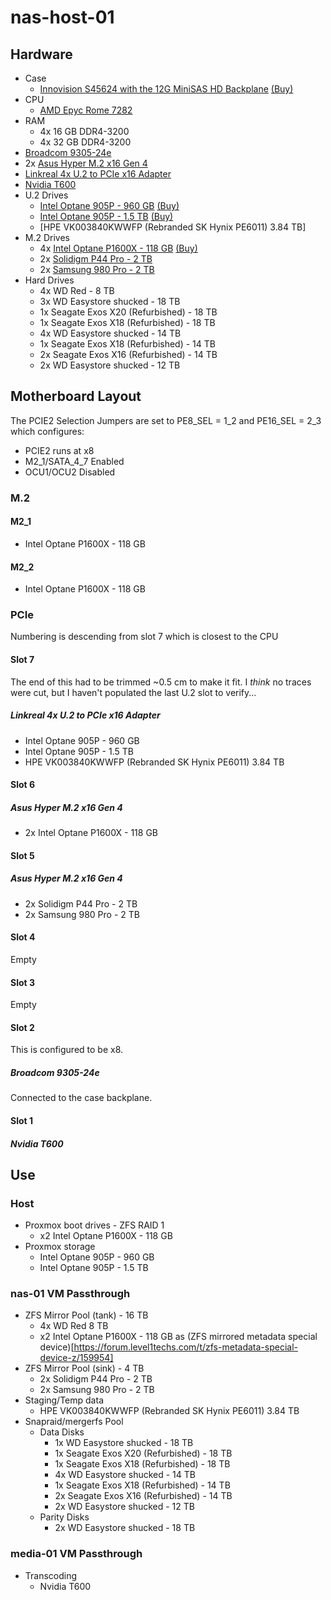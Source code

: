 # nas-host-01

## Hardware

- Case
    - [Innovision S45624 with the 12G MiniSAS HD Backplane](https://iovstech.com/4u-server-case/s45624.html) [(Buy)](https://www.aliexpress.us/item/3256804052792939.html?spm=a2g0o.order_list.order_list_main.11.39d11802Y8aRJw&gatewayAdapt=glo2usa)
- CPU
    - [AMD Epyc Rome 7282](https://en.wikipedia.org/wiki/Epyc#Second_generation_Epyc_(Rome))
- RAM
    - 4x 16 GB DDR4-3200
    - 4x 32 GB DDR4-3200
- [Broadcom 9305-24e](https://docs.broadcom.com/doc/BC00-0392EN)
- 2x [Asus Hyper M.2 x16 Gen 4](https://www.asus.com/us/motherboards-components/motherboards/accessories/hyper-m-2-x16-gen-4-card/)
- [Linkreal 4x U.2 to PCIe x16 Adapter](https://www.aliexpress.us/item/3256803285836696.html?spm=a2g0o.order_list.order_list_main.41.39d11802Y8aRJw&gatewayAdapt=glo2usa)
- [Nvidia T600](https://www.nvidia.com/en-gb/design-visualization/desktop-graphics/#nv-accordion-014abf56a5-item-7ed9a9ec90)
- U.2 Drives
    - [Intel Optane 905P - 960 GB](https://www.intel.com/content/www/us/en/products/sku/147529/intel-optane-ssd-905p-series-960gb-2-5in-pcie-x4-3d-xpoint/specifications.html) [(Buy)](https://www.newegg.com/intel-optane-905p-1-5tb/p/N82E16820167505)
    - [Intel Optane 905P - 1.5 TB](https://www.intel.com/content/www/us/en/products/sku/147526/intel-optane-ssd-905p-series-1-5tb-2-5in-pcie-x4-3d-xpoint/specifications.html) [(Buy)](https://www.newegg.com/intel-optane-ssd-905p-series-960gb/p/N82E16820167463)
    - [HPE VK003840KWWFP (Rebranded SK Hynix PE6011) 3.84 TB]
- M.2 Drives
    - 4x [Intel Optane P1600X - 118 GB](https://ark.intel.com/content/www/us/en/ark/products/211867/intel-optane-ssd-p1600x-series-118gb-m-2-80mm-pcie-3-0-x4-3d-xpoint.html) [(Buy)](https://www.newegg.com/intel-optane-ssd-p1600x-118gb/p/1Z4-009F-00621?Item=1Z4-009F-00621)
    - 2x [Solidigm P44 Pro - 2 TB](https://www.solidigm.com/products/client/pro-series/p44.html#form=M.2%202280&cap=2%20TB)
    - 2x [Samsung 980 Pro - 2 TB](https://semiconductor.samsung.com/consumer-storage/internal-ssd/980pro/)
- Hard Drives
    - 4x WD Red - 8 TB
    - 3x WD Easystore shucked - 18 TB
    - 1x Seagate Exos X20 (Refurbished) - 18 TB
    - 1x Seagate Exos X18 (Refurbished) - 18 TB
    - 4x WD Easystore shucked - 14 TB
    - 1x Seagate Exos X18 (Refurbished) - 14 TB
    - 2x Seagate Exos X16 (Refurbished) - 14 TB
    - 2x WD Easystore shucked - 12 TB


## Motherboard Layout

The PCIE2 Selection Jumpers are set to PE8_SEL = 1_2 and PE16_SEL = 2_3 which configures:

- PCIE2 runs at x8
- M2_1/SATA_4_7 Enabled
- OCU1/OCU2 Disabled

### M.2

#### M2_1

- Intel Optane P1600X - 118 GB

#### M2_2

- Intel Optane P1600X - 118 GB

### PCIe

Numbering is descending from slot 7 which is closest to the CPU

#### Slot 7

The end of this had to be trimmed ~0.5 cm to make it fit. I _think_ no traces were cut, but I haven't populated the last U.2 slot to verify...

##### Linkreal 4x U.2 to PCIe x16 Adapter

- Intel Optane 905P - 960 GB
- Intel Optane 905P - 1.5 TB
- HPE VK003840KWWFP (Rebranded SK Hynix PE6011) 3.84 TB

#### Slot 6

##### Asus Hyper M.2 x16 Gen 4

- 2x Intel Optane P1600X - 118 GB

#### Slot 5

##### Asus Hyper M.2 x16 Gen 4

- 2x Solidigm P44 Pro - 2 TB
- 2x Samsung 980 Pro - 2 TB

#### Slot 4

Empty

#### Slot 3

Empty

#### Slot 2

This is configured to be x8.

##### Broadcom 9305-24e

Connected to the case backplane.

#### Slot 1

##### Nvidia T600

## Use

### Host

- Proxmox boot drives - ZFS RAID 1
    - x2 Intel Optane P1600X - 118 GB
- Proxmox storage
    - Intel Optane 905P - 960 GB
    - Intel Optane 905P - 1.5 TB

### nas-01 VM Passthrough

- ZFS Mirror Pool (tank) - 16 TB
    - 4x WD Red 8 TB
    - x2 Intel Optane P1600X - 118 GB as (ZFS mirrored metadata special device)[https://forum.level1techs.com/t/zfs-metadata-special-device-z/159954]
- ZFS Mirror Pool (sink) - 4 TB
    - 2x Solidigm P44 Pro - 2 TB
    - 2x Samsung 980 Pro - 2 TB
- Staging/Temp data
    - HPE VK003840KWWFP (Rebranded SK Hynix PE6011) 3.84 TB
- Snapraid/mergerfs Pool
    - Data Disks
        - 1x WD Easystore shucked - 18 TB
        - 1x Seagate Exos X20 (Refurbished) - 18 TB
        - 1x Seagate Exos X18 (Refurbished) - 18 TB
        - 4x WD Easystore shucked - 14 TB
        - 1x Seagate Exos X18 (Refurbished) - 14 TB
        - 2x Seagate Exos X16 (Refurbished) - 14 TB
        - 2x WD Easystore shucked - 12 TB
    - Parity Disks
        - 2x WD Easystore shucked - 18 TB

### media-01 VM Passthrough

- Transcoding
    - Nvidia T600
